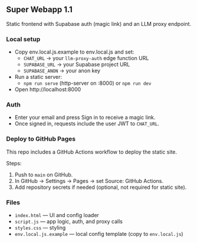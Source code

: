 ## Super Webapp 1.1

Static frontend with Supabase auth (magic link) and an LLM proxy endpoint.

### Local setup
- Copy env.local.js.example to env.local.js and set:
  - `CHAT_URL` → your `llm-proxy-auth` edge function URL
  - `SUPABASE_URL` → your Supabase project URL
  - `SUPABASE_ANON` → your anon key
- Run a static server:
  - `npm run serve` (http-server on :8000) or `npm run dev`
- Open http://localhost:8000

### Auth
- Enter your email and press Sign in to receive a magic link.
- Once signed in, requests include the user JWT to `CHAT_URL`.

### Deploy to GitHub Pages
This repo includes a GitHub Actions workflow to deploy the static site.

Steps:
1) Push to `main` on GitHub.
2) In GitHub → Settings → Pages → set Source: GitHub Actions.
3) Add repository secrets if needed (optional, not required for static site).

### Files
- `index.html` — UI and config loader
- `script.js` — app logic, auth, and proxy calls
- `styles.css` — styling
- `env.local.js.example` — local config template (copy to `env.local.js`)


